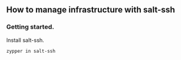 ## How to manage infrastructure with salt-ssh

### Getting started.

Install salt-ssh.

```zypper in salt-ssh```


